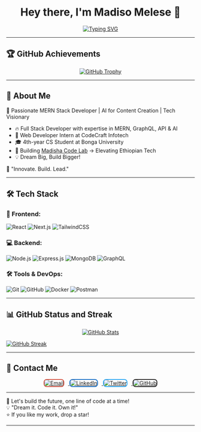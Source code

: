 <h1 align="center">Hey there, I'm Madiso Melese 👋</h1>

<p align="center">
  <a href="https://github.com/madisomelese">
    <img src="https://readme-typing-svg.demolab.com?font=Fira+Code&size=22&pause=1000&color=F75C7E&center=true&vCenter=true&width=600&lines=🚀+Full+Stack+Developer;🔥+MERN+Stack+Enthusiast;🤖+AI+for+Content+Creation;🚀+Future+Tech+Startup+Founder;💡+Building+Madisha+Code+Lab" alt="Typing SVG" />
  </a>
</p>

---

## 🏆 GitHub Achievements  
<p align="center">
<a href="https://github.com/madisomelese">
    <img src="https://github-profile-trophy.vercel.app/?username=madisomelese&theme=radical&no-frame=true&margin-w=10" alt="GitHub Trophy" />
</a>

</p>

---

## 🚀 About Me  
🎯 Passionate MERN Stack Developer | AI for Content Creation | Tech Visionary  

- 🔥 Full Stack Developer with expertise in MERN, GraphQL, API & AI  
- 🏢 Web Developer Intern at CodeCraft Infotech  
- 🎓 4th-year CS Student at Bonga University  
- 🚀 Building [Madisha Code Lab](#) → Elevating Ethiopian Tech  
- 💡 Dream Big, Build Bigger!  

🚀 "Innovate. Build. Lead."  



---

## 🛠 Tech Stack  

### 🚀 Frontend:  
![React](https://img.shields.io/badge/React-20232A?style=for-the-badge&logo=react&logoColor=61DAFB)
![Next.js](https://img.shields.io/badge/Next.js-000000?style=for-the-badge&logo=next.js&logoColor=white)
![TailwindCSS](https://img.shields.io/badge/Tailwind_CSS-38B2AC?style=for-the-badge&logo=tailwind-css&logoColor=white)

### 💻 Backend:  
![Node.js](https://img.shields.io/badge/Node.js-43853D?style=for-the-badge&logo=node.js&logoColor=white)
![Express.js](https://img.shields.io/badge/Express.js-000000?style=for-the-badge&logo=express&logoColor=white)
![MongoDB](https://img.shields.io/badge/MongoDB-4EA94B?style=for-the-badge&logo=mongodb&logoColor=white)
![GraphQL](https://img.shields.io/badge/GraphQL-E10098?style=for-the-badge&logo=graphql&logoColor=white)

### 🛠 Tools & DevOps:  
![Git](https://img.shields.io/badge/Git-F05032?style=for-the-badge&logo=git&logoColor=white)
![GitHub](https://img.shields.io/badge/GitHub-171515?style=for-the-badge&logo=github&logoColor=white)
![Docker](https://img.shields.io/badge/Docker-2496ED?style=for-the-badge&logo=docker&logoColor=white)
![Postman](https://img.shields.io/badge/Postman-FF6C37?style=for-the-badge&logo=postman&logoColor=white)

---

## 📊 GitHub Status and Streak  

<p align="center">

<a href="https://github.com/madisomelese">
    <img src="https://github-readme-stats.vercel.app/api?username=madisomelese&show_icons=true&theme=radical&hide_border=true" alt="GitHub Stats" />
  </a>
  
[![GitHub Streak](https://streak-stats.demolab.com/?user=madisomelese&theme=radical&hide_border=true)](https://github.com/madisomelese)

</p>

---

## 📩 Contact Me

<p align="center">
  <a href="mailto:madishamadiso00@gmail.com">
    <img src="https://img.shields.io/badge/Gmail-D14836?style=for-the-badge&logo=gmail&logoColor=white" alt="Email" style="margin-right: 10px; transition: transform 0.3s; border-radius: 8px; border: 2px solid #D14836;" onmouseover="this.style.transform='scale(1.1)'" onmouseout="this.style.transform='scale(1)'">
  </a>
  <a href="https://www.linkedin.com/in/madiso-melese-b7198b305/">
    <img src="https://img.shields.io/badge/LinkedIn-0A66C2?style=for-the-badge&logo=linkedin&logoColor=white" alt="LinkedIn" style="margin-right: 10px; transition: transform 0.3s; border-radius: 8px; border: 2px solid #0A66C2;" onmouseover="this.style.transform='scale(1.1)'" onmouseout="this.style.transform='scale(1)'">
  </a>
  <a href="https://twitter.com/madisomelese">
    <img src="https://img.shields.io/badge/Twitter-1DA1F2?style=for-the-badge&logo=twitter&logoColor=white" alt="Twitter" style="margin-right: 10px; transition: transform 0.3s; border-radius: 8px; border: 2px solid #1DA1F2;" onmouseover="this.style.transform='scale(1.1)'" onmouseout="this.style.transform='scale(1)'">
  </a>
  <a href="https://github.com/madisomelese">
    <img src="https://img.shields.io/badge/GitHub-181717?style=for-the-badge&logo=github&logoColor=white" alt="GitHub" style="transition: transform 0.3s; border-radius: 8px; border: 2px solid #181717;" onmouseover="this.style.transform='scale(1.1)'" onmouseout="this.style.transform='scale(1)'">
  </a>
</p>

---

🚀 Let's build the future, one line of code at a time!  
💡 "Dream it. Code it. Own it!"  
⭐️ If you like my work, drop a star!  

---
